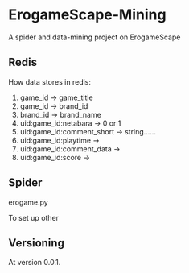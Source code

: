 ErogameScape-Mining
===================

A spider and data-mining project on ErogameScape

Redis
-----
How data stores in redis:

1. game_id -> game_title
2. game_id -> brand_id
3. brand_id -> brand_name
4. uid:game_id:netabara -> 0 or 1
5. uid:game_id:comment_short -> string......
6. uid:game_id:playtime ->
7. uid:game_id:comment_data ->
8. uid:game_id:score ->
	
Spider
------
erogame.py

To set up other 

Versioning
----------
At version 0.0.1.
